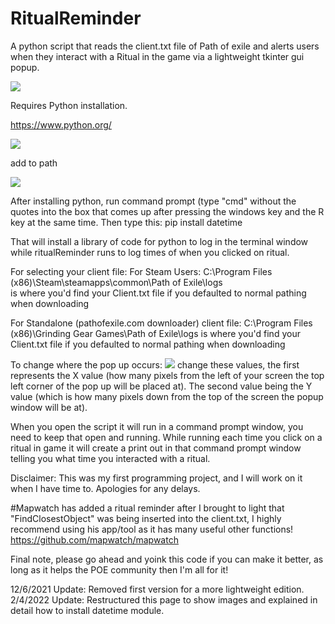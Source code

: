 # RitualReminder
A python script that reads the client.txt file of Path of exile and alerts users when they interact with a Ritual in the game via a lightweight tkinter gui popup. 

<img src="https://i.imgur.com/9rokc1S.jpg">

Requires Python installation. 

https://www.python.org/

<img src="https://i.imgur.com/vsYRM5J.png">

add to path

<img src="https://i.imgur.com/zzgJElV.png">

After installing python, run command prompt (type "cmd" without the quotes into the box that comes up after pressing the windows key and the R key at the same time. Then type this: pip install datetime

That will install a library of code for python to log in the terminal window while ritualReminder runs to log times of when you clicked on ritual.

For selecting your client file:
For Steam Users:
C:\Program Files (x86)\Steam\steamapps\common\Path of Exile\logs\
is where you'd find your Client.txt file if you defaulted to normal pathing when downloading

For Standalone (pathofexile.com downloader) client file:
C:\Program Files (x86)\Grinding Gear Games\Path of Exile\logs
is where you'd find your Client.txt file if you defaulted to normal pathing when downloading

To change where the pop up occurs:
<img src="https://i.imgur.com/OXPNdct.png">
change these values, the first represents the X value (how many pixels from the left of your screen the top left corner of the pop up will be placed at). The second value being the Y value (which is how many pixels down from the top of the screen the popup window will be at).

When you open the script it will run in a command prompt window, you need to keep that open and running. While running each time you click on a ritual in game it will create a print out in that command prompt window telling you what time you interacted with a ritual.




Disclaimer: This was my first programming project, and I will work on it when I have time to. Apologies for any delays.

#Mapwatch has added a ritual reminder after I brought to light that "FindClosestObject" was being inserted into the client.txt, I highly recommend using his app/tool as it has many useful other functions! https://github.com/mapwatch/mapwatch 


Final note, please go ahead and yoink this code if you can make it better, as long as it helps the POE community then I'm all for it!

12/6/2021 Update: Removed first version for a more lightweight edition.
2/4/2022 Update: Restructured this page to show images and explained in detail how to install datetime module.
